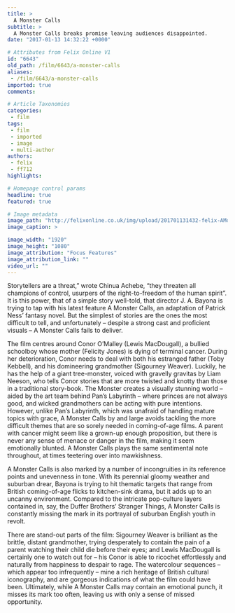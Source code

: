 ```yaml
---
title: >
  A Monster Calls
subtitle: >
  A Monster Calls breaks promise leaving audiences disappointed.
date: "2017-01-13 14:32:22 +0000"

# Attributes from Felix Online V1
id: "6643"
old_path: /film/6643/a-monster-calls
aliases:
 - /film/6643/a-monster-calls
imported: true
comments:

# Article Taxonomies
categories:
 - film
tags:
 - film
 - imported
 - image
 - multi-author
authors:
 - felix
 - ff712
highlights:

# Homepage control params
headline: true
featured: true

# Image metadata
image_path: "http://felixonline.co.uk/img/upload/201701131432-felix-AMonsterCalls_Trailer (1).jpg"
image_caption: >

image_width: "1920"
image_height: "1080"
image_attribution: "Focus Features"
image_attribution_link: ""
video_url: ""
---
```


Storytellers are a threat,” wrote Chinua Achebe, “they threaten all champions of control, usurpers of the right-to-freedom of the human spirit”. It is this power, that of a simple story well-told, that director J. A. Bayona is trying to tap with his latest feature A Monster Calls, an adaptation of Patrick Ness’ fantasy novel. But the simplest of stories are the ones the most difficult to tell, and unfortunately – despite a strong cast and proficient visuals – A Monster Calls fails to deliver.

The film centres around Conor O’Malley (Lewis MacDougall), a bullied schoolboy whose mother (Felicity Jones) is dying of terminal cancer. During her deterioration, Conor needs to deal with both his estranged father (Toby Kebbell), and his domineering grandmother (Sigourney Weaver). Luckily, he has the help of a giant tree-monster, voiced with gravelly gravitas by Liam Neeson, who tells Conor stories that are more twisted and knotty than those in a traditional story-book. The Monster creates a visually stunning world – aided by the art team behind Pan’s Labyrinth – where princes are not always good, and wicked grandmothers can be acting with pure intentions.
However, unlike Pan’s Labyrinth, which was unafraid of handling mature topics with grace, A Monster Calls by and large avoids tackling the more difficult themes that are so sorely needed in coming-of-age films. A parent with cancer might seem like a grown-up enough proposition, but there is never any sense of menace or danger in the film, making it seem emotionally blunted. A Monster Calls plays the same sentimental note throughout, at times teetering over into mawkishness.

A Monster Calls is also marked by a number of incongruities in its reference points and unevenness in tone. With its perennial gloomy weather and suburban drear, Bayona is trying to hit thematic targets that range from British coming-of-age flicks to kitchen-sink drama, but it adds up to an uncanny environment. Compared to the intricate pop-culture layers contained in, say, the Duffer Brothers’ Stranger Things, A Monster Calls is constantly missing the mark in its portrayal of suburban English youth in revolt.

There are stand-out parts of the film: Sigourney Weaver is brilliant as the brittle, distant grandmother, trying desperately to contain the pain of a parent watching their child die before their eyes; and Lewis MacDougall is certainly one to watch out for – his Conor is able to ricochet effortlessly and naturally from happiness to despair to rage. The watercolour sequences – which appear too infrequently – mine a rich heritage of British cultural iconography, and are gorgeous indications of what the film could have been. Ultimately, while A Monster Calls may contain an emotional punch, it misses its mark too often, leaving us with only a sense of missed opportunity.

